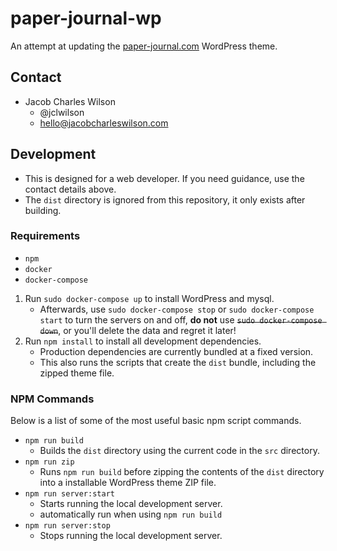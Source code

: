 # paper-journal-wp
An attempt at updating the [paper-journal.com](https://paper-journal.com) WordPress theme.

## Contact

* Jacob Charles Wilson
  * @jclwilson
  * hello@jacobcharleswilson.com

## Development

* This is designed for a web developer. If you need guidance, use the contact details above.
* The `dist` directory is ignored from this repository, it only exists after building.

### Requirements

* `npm`
* `docker`
* `docker-compose`

1. Run `sudo docker-compose up` to install WordPress and mysql.
    * Afterwards, use `sudo docker-compose stop` or `sudo docker-compose start` to turn the servers on and off, **do not** use ~~`sudo docker-compose down`~~, or you'll delete the data and regret it later!
2. Run `npm install` to install all development dependencies.
    * Production dependencies are currently bundled at a fixed version.
    * This also runs the scripts that create the `dist` bundle, including the zipped theme file.

### NPM Commands

Below is  a list of some of the most useful basic npm script commands.

* `npm run build`
  * Builds the `dist` directory using the current code in the `src` directory.
* `npm run zip`
  * Runs `npm run build` before zipping the contents of the `dist` directory into a installable WordPress theme ZIP file.
* `npm run server:start`
  * Starts running the local development server.
  * automatically run when using `npm run build`
* `npm run server:stop`
  * Stops running the local development server.
